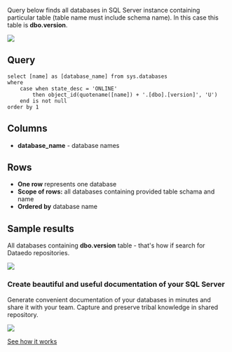 Query below finds all databases in SQL Server instance containing particular table (table name must include schema name). In this case this table is **dbo.version**.

[![](https://dataedo.com/asset/img/markdown/docs/test-article/3187eed29ce5b9127613e8a72fc11156.png)](https://dataedo.com/blog/confused-when-trying-to-work-with-databases?cta=kb-query-confused)

## Query

```
select [name] as [database_name] from sys.databases 
where 
    case when state_desc = 'ONLINE' 
        then object_id(quotename([name]) + '.[dbo].[version]', 'U') 
    end is not null
order by 1
```

## Columns

-   **database\_name** - database names

## Rows

-   **One row** represents one database
-   **Scope of rows:** all databases containing provided table schama and name
-   **Ordered by** database name

## Sample results

All databases containing **dbo.version** table - that's how if search for Dataedo repositories.

![](https://dataedo.com/asset/img/kb/query/sql-server/databases_with_table.png)

### Create beautiful and useful documentation of your SQL Server

Generate convenient documentation of your databases in minutes and share it with your team. Capture and preserve tribal knowledge in shared repository.

[![](https://dataedo.com/asset/img/markdown/docs/test-article/30c11fa4b210f11740f56e85ca8bf9c6.gif)](https://demo.dataedo.com/)

[See how it works](https://demo.dataedo.com/)